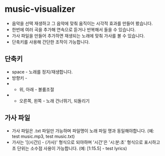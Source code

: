 # music-visualizer
* 음악을 선택 재생하고 그 음악에 맞춰 움직이는 시각적 효과를 만들어 봤습니다.
* 한번에 여러 곡을 추가해 연속으로 듣거나 반복해서 들을 수 있습니다.
* 가사 파일을 만들어 추가하면 재생되는 노래에 맞춰 가사를 볼 수 있습니다.
* 단축키를 사용해 간단한 조작이 가능합니다.

## 단축키
* space - 노래를 정지/재생합니다.
* 방향키 -
* - 위, 아래 - 볼륨조절
* - 오른쪽, 왼쪽 - 노래 건너뛰기, 되돌리기
 
## 가사 파일
* 가사 파일은 .txt 파일만 가능하며 파일명이 노래 파일 명과 동일해야합니다. (예: test music.mp3, test music.txt)
* 가사는 '[(시간)] - (가사)' 형식으로 되야하며 '시간'은 '시:분:초' 형식으로 표시하고 초 단위는 소수점 사용이 가능합니다. (예: [1:15.5] - test lyrics)
